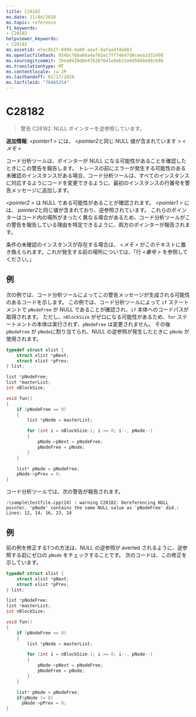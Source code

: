 ```yaml
---
title: C28182
ms.date: 11/04/2016
ms.topic: reference
f1_keywords:
- C28182
helpviewer_keywords:
- C28182
ms.assetid: efec8b1f-8994-4a09-aaaf-6afaadfde883
ms.openlocfilehash: 054bc76ba66a4a701ec7ff74647d0ceea2d31498
ms.sourcegitcommit: 7bea0420d0e476287641edeb33a9d5689a98cb98
ms.translationtype: MT
ms.contentlocale: ja-JP
ms.lasthandoff: 02/17/2020
ms.locfileid: "79465254"
---
```

# <a name="c28182"></a>C28182

> 警告 C28182: NULL ポインターを逆参照しています。

 **追加情報**: *\<pointer1 >* には、 *\<pointer2*と同じ NULL 値が含まれています > *\<メモ >*

コード分析ツールは、ポインターが NULL になる可能性があることを確認したときにこの警告を報告します。 トレースの前にエラーが発生する可能性のある未確認のインスタンスがある場合、コード分析ツールは、すべてのインスタンスに対応するようにコードを変更できるように、最初のインスタンスの行番号を警告メッセージに追加します。

 *\<pointer2 >* は NULL である可能性があることが確認されます。 *\<pointer1 >* には、 *pointer2*と同じ値が含まれており、逆参照されています。 これらのポインターはコード内の場所がまったく異なる場合があるため、コード分析ツールがこの警告を報告している理由を特定できるように、両方のポインターが報告されます。

条件の未確認のインスタンスが存在する場合は、 *\<メモ >* がこのテキストに置き換えられます。これが発生する前の場所については、「行 *\<番号 >* を参照してください。」

## <a name="example"></a>例

次の例では、コード分析ツールによってこの警告メッセージが生成される可能性のあるコードを示します。 この例では、コード分析ツールによって `if` ステートメントで `pNodeFree` が NULL であることが確認され、`if` 本体へのコードパスが取得されます。 ただし、`nBlockSize` がゼロになる可能性があるため、`for` ステートメントの本体は実行されず、`pNodeFree` は変更されません。 その後 `pNodeFree` が `pNode`に割り当てられ、NULL の逆参照が発生したときに `pNode` が使用されます。

```cpp
typedef struct xlist {
    struct xlist *pNext;
    struct xlist *pPrev;
} list;

list *pNodeFree;
list *masterList;
int nBlockSize;

void fun()
{
    if (pNodeFree == 0)
    {
        list *pNode = masterList;

        for (int i = nBlockSize-1; i >= 0; i--, pNode--)
        {
            pNode->pNext = pNodeFree;
            pNodeFree = pNode;
        }
    }

    list* pNode = pNodeFree;
    pNode->pPrev = 0;
}
```

コード分析ツールでは、次の警告が報告されます。

```Output
:\sample\testfile.cpp(24) : warning C28182: Dereferencing NULL pointer. 'pNode' contains the same NULL value as 'pNodeFree' did.: Lines: 12, 14, 16, 23, 24
```

## <a name="example"></a>例

前の例を修正する1つの方法は、NULL の逆参照が averted されるように、逆参照する前にゼロの `pNode` をチェックすることです。 次のコードは、この修正を示しています。

```cpp
typedef struct xlist {
    struct xlist *pNext;
    struct xlist *pPrev;
} list;

list *pNodeFree;
list *masterList;
int nBlockSize;

void fun()
{
    if (pNodeFree == 0)
    {
        list *pNode = masterList;

        for (int i = nBlockSize-1; i >= 0; i--, pNode--)
        {
            pNode->pNext = pNodeFree;
            pNodeFree = pNode;
        }
    }

    list* pNode = pNodeFree;
    if(pNode != 0)
      pNode->pPrev = 0;
}
```
